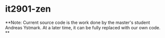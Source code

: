 # it2901-zen

**Note: Current source code is the work done by the master's student Andreas Ystmark. At a later time, it can be fully replaced with our own code. ** 